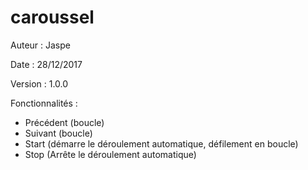 # caroussel

Auteur : Jaspe 

Date : 28/12/2017

Version : 1.0.0

Fonctionnalités : 

- Précédent (boucle)
- Suivant (boucle)
- Start (démarre le déroulement automatique, défilement en boucle)
- Stop (Arrête le déroulement automatique)
